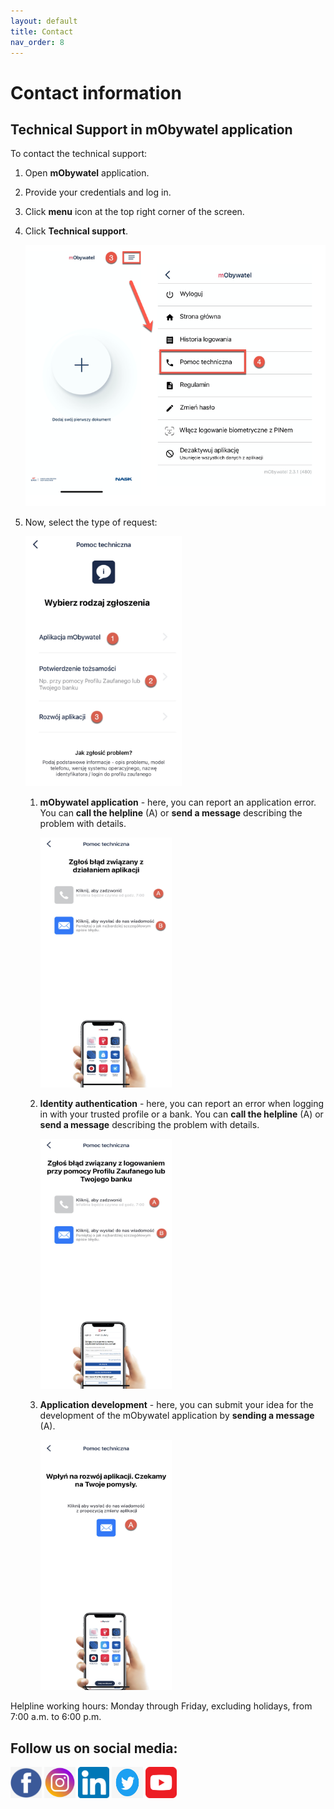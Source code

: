 ```yaml
---
layout: default
title: Contact
nav_order: 8
---
```


Contact information
===

## Technical Support in mObywatel application

To contact the technical support:

1. Open **mObywatel** application. 
2. Provide your credentials and log in. 
3. Click **menu** icon at the top right corner of the screen. 
4. Click **Technical support**. 

   <img src="./assets/images/technical.png" width="500">

5. Now, select the type of request:

    <img src="assets/images/requesttype.jpg" width="250" height="400">

   1. **mObywatel application** - here, you can report an application error. You can **call the helpline** (A) or **send a message** describing the problem with details.

         <img src="assets/images/aperror.jpg" width="210" height="400">

   2. **Identity authentication** - here, you can report an error when logging in with your trusted profile or a bank. You can **call the helpline** (A) or **send a message** describing the problem with details.

      <img src="assets/images/errortp.jpg" width="210" height="400">

   3. **Application development** - here, you can submit your idea for the development of the mObywatel application by **sending a message** (A).

      <img src="assets/images/rozwoj.jpg" width="210" height="400">

 

Helpline working hours: Monday through Friday, excluding holidays, from 7:00 a.m. to 6:00 p.m.



## Follow us on social media:

[<img src="./assets/images/facebook.png" width="50" height="50">](https://www.facebook.com/CyfryzacjaKPRM "Redirect to Facebook")   [<img src="./assets/images/instagram.png" width="50" height="50">](https://www.instagram.com/mc_gov_pl/?hl=pl "Redirect to Instagram") [<img src="./assets/images/linkedin.png" width="50" height="50">](https://www.linkedin.com/company/ministerstwo-cyfryzacji/?originalSubdomain=pl "Redirect to LinkedIn") [<img src="./assets/images/twitter.jpeg" width="50" height="50">](https://twitter.com/mc_gov_pl "Redirect to Twitter") [<img src="./assets/images/youtube.png" width="50" height="50">](https://www.youtube.com/channel/UCDDeiw-RUfbe_aW12lI12eQ "Redirect to YouTube")
